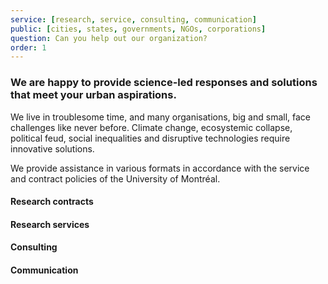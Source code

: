 ```yaml
---
service: [research, service, consulting, communication]
public: [cities, states, governments, NGOs, corporations]
question: Can you help out our organization?
order: 1
---
```

### We are happy to provide science-led responses and solutions that meet your urban aspirations.
We live in troublesome time, and many organisations, big and small, face challenges like never before. Climate change, ecosystemic collapse, political feud, social inequalities and disruptive technologies require innovative solutions.

We provide assistance in various formats in accordance with the service and contract policies of the University of Montréal.

#### Research contracts

#### Research services

#### Consulting

#### Communication
